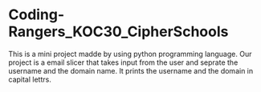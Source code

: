 # Coding-Rangers_KOC30_CipherSchools
This is a mini project madde by using python programming language. Our project is a email slicer that takes input from the user and seprate the username and the domain name.
It prints the username and the domain in capital lettrs.
